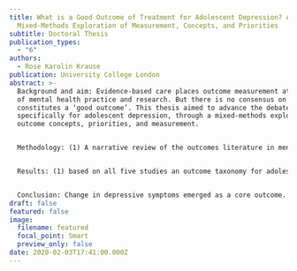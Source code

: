 ```yaml
---
title: What is a Good Outcome of Treatment for Adolescent Depression? A
  Mixed-Methods Exploration of Measurement, Concepts, and Priorities
subtitle: Doctoral Thesis
publication_types:
  - "6"
authors:
  - Rose Karolin Krause
publication: University College London
abstract: >-
  Background and aim: Evidence-based care places outcome measurement at the core
  of mental health practice and research. But there is no consensus on what
  constitutes a ‘good outcome’. This thesis aimed to advance the debate
  specifically for adolescent depression, through a mixed-methods exploration of
  outcome concepts, priorities, and measurement.


  Methodology: (1) A narrative review of the outcomes literature in mental health identified an initial taxonomy of outcomes. (2) A systematic review considered outcomes reported in recent treatment effectiveness studies. (3) Qualitative content analysis explored outcome perspectives amongst youth, parents, and clinicians following therapy. (4) A Q-methodological study assessed the relative importance given to different outcomes by youth and practitioners. (5) Quantitative analysis examined the convergence of reliable change ratings across selected outcome domains and measures in a naturalistic dataset.


  Results: (1) based on all five studies an outcome taxonomy for adolescent depression was developed, consisting of 32 outcomes across seven domains. (2) Treatment effectiveness studies primarily reported on change in symptoms (94%), followed by global functioning (55%). (3) Symptom change was a key focus for youth, parents, and clinicians post treatment, but closely followed by coping, family functioning, and academic functioning. (4) Four distinctive viewpoints emerged on what outcomes matter the most: Symptoms – feeling better; Self-management – resilience through coping skills; Parental support – resilience through family support; and Functioning – less interference with daily life. (5) Symptom change appears to be an imperfect proxy for change in functioning and progress towards personal goals.


  Conclusion: Change in depressive symptoms emerged as a core outcome. However, youth, parents, and clinicians endorsed additional outcomes, conveying a multidimensional picture that is inadequately captured by measuring symptoms alone. To promote outcome assessment that is streamlined, person-centred, and can illuminate treatment mechanisms, the consideration of additional outcomes, beyond symptom change, may be beneficial.
draft: false
featured: false
image:
  filename: featured
  focal_point: Smart
  preview_only: false
date: 2020-02-03T17:41:00.000Z
---
```

